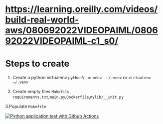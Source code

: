 # https://learning.oreilly.com/videos/build-real-world-aws/080692022VIDEOPAIML/080692022VIDEOPAIML-c1_s0/

# Steps to create

1. Create a python virtualenv `python3 -m venv  ~/.venv` or `virtualenv ~/.venv`

2. Create empty files `Makefile`, `requirements.txt`,`main.py`,`Dockerfile`,`mylib/__init.py`

3.Populate `Makefile`

[![Python application test with Github Actions](https://github.com/rohituks/DataStructures-Algorithms/actions/workflows/devops.yml/badge.svg)](https://github.com/rohituks/DataStructures-Algorithms/actions/workflows/devops.yml)
